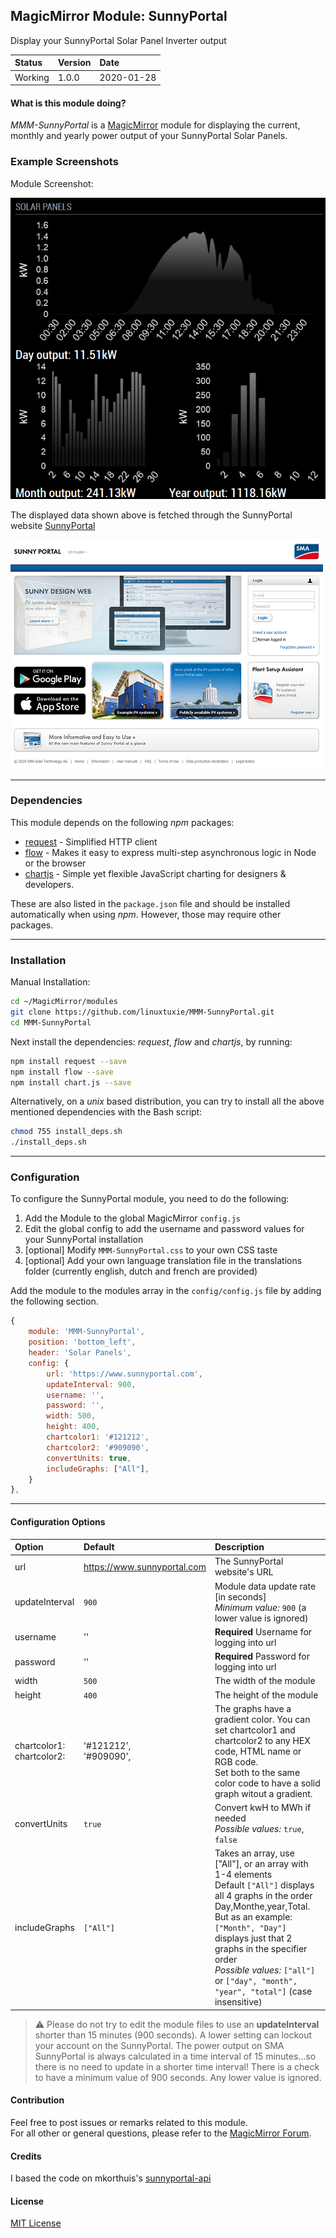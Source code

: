 ## MagicMirror Module: SunnyPortal

Display your SunnyPortal Solar Panel Inverter output

| Status | Version | Date | 
|:------- |:------- |:---- |
| Working | 1.0.0 | 2020-01-28 |

#### What is this module doing?

*MMM-SunnyPortal* is a [MagicMirror](https://github.com/MichMich/MagicMirror) module for displaying the 
current, monthly and yearly power output of your SunnyPortal Solar Panels. 

### Example Screenshots

Module Screenshot:

![Full](./images/SunnyPortal1.png)

The displayed data shown above is fetched through the SunnyPortal website [SunnyPortal](https://www.sunnyportal.com)

![Full](./images/SunnyPortal2.png)

---

### Dependencies

This module depends on the following *npm* packages:

* [request](https://github.com/request/request)  - Simplified HTTP client
* [flow](https://github.com/willconant/flow-js)  - Makes it easy to express multi-step asynchronous logic in Node or the browser
* [chartjs](https://github.com/chartjs/Chart.js) - Simple yet flexible JavaScript charting for designers & developers.

These are also listed in the `package.json` file and should be installed automatically when using *npm*.
However, those may require other packages. 

---

### Installation

Manual Installation:

```bash
cd ~/MagicMirror/modules
git clone https://github.com/linuxtuxie/MMM-SunnyPortal.git
cd MMM-SunnyPortal
```

Next install the dependencies: *request*, *flow* and *chartjs*, by running:

```bash
npm install request --save
npm install flow --save
npm install chart.js --save

```

Alternatively, on a *unix* based distribution, you can try to install all the above mentioned dependencies with the Bash script:

```bash
chmod 755 install_deps.sh
./install_deps.sh
```

---

### Configuration 

To configure the SunnyPortal module, you need to do the following:

1. Add the Module to the global MagicMirror `config.js` 
2. Edit the global config to add the username and password values for your SunnyPortal installation
3. [optional] Modify `MMM-SunnyPortal.css` to your own CSS taste
4. [optional] Add your own language translation file in the translations folder (currently english, dutch and french are provided)


Add the module to the modules array in the `config/config.js` file by adding the following section. 

```javascript
{
    module: 'MMM-SunnyPortal',
    position: 'bottom_left',
    header: 'Solar Panels',
    config: {
    	url: 'https://www.sunnyportal.com',
        updateInterval: 900,
        username: '',
        password: '',
        width: 500,
        height: 400,
        chartcolor1: '#121212',
        chartcolor2: '#909090',
        convertUnits: true,
        includeGraphs: ["All"],
    }
},
```

---

#### Configuration Options 

| Option            | Default                       | Description  |
|:----------------- |:----------------------------- |:------------ | 
| url               | https://www.sunnyportal.com   | The SunnyPortal website's URL |
| updateInterval    | `900`                         | Module data update rate [in seconds]<br>*Minimum value:* `900` (a lower value is ignored)|
| username          | ''                            | **Required** Username for logging into url |
| password          | ''                            | **Required** Password for logging into url |
| width             | `500`                         | The width of the module |
| height            | `400`                         | The height of the module |
| chartcolor1:<br>chartcolor2: | '#121212',<br>'#909090', | The graphs have a gradient color. You can set chartcolor1 and chartcolor2 to any HEX code, HTML name or RGB code.<br>Set both to the same color code to have a solid graph witout a gradient. |
| convertUnits      | `true`                        | Convert kwH to MWh if needed<br>*Possible values:* `true`, `false`|
| includeGraphs     | `["All"]`                     | Takes an array, use ["All"], or an array with 1-4 elements<br>Default `["All"]` displays all 4 graphs in the order Day,Monthe,year,Total.<br>But as an example: `["Month", "Day"]` displays just that 2 graphs in the specifier order<br>*Possible values:* `["all"]` or `["day", "month", "year", "total"]` (case insensitive)|

> :warning: Please do not try to edit the module files to use an **updateInterval** shorter than 15 minutes (900 seconds).
> A lower setting can lockout your account on the SunnyPortal. The power output on SMA SunnyPortal is always
> calculated in a time interval of 15 minutes...so there is no need to update in a shorter time interval!
> There is a check to have a minimum value of 900 seconds. Any lower value is ignored.

#### Contribution

Feel free to post issues or remarks related to this module.  
For all other or general questions, please refer to the [MagicMirror Forum](https://forum.magicmirror.builders/).

#### Credits
I based the code on mkorthuis's [sunnyportal-api](https://github.com/mkorthuis/sunnyportal-api/)

#### License 

[MIT License](https://github.com/linuxtuxie/MMM-SunnyPortal/blob/master/LICENSE) 

